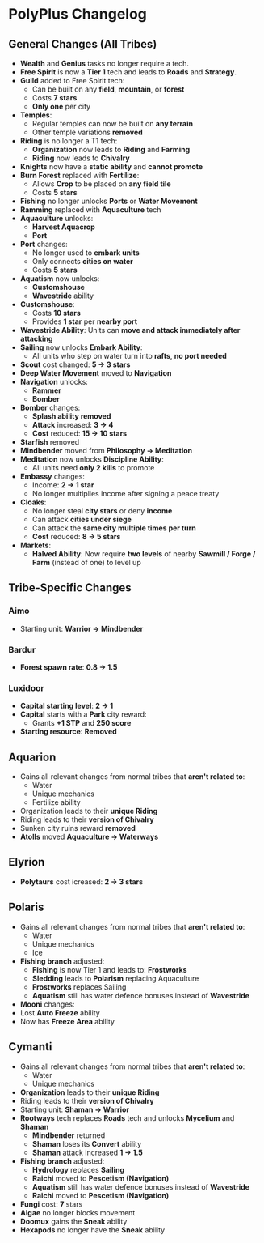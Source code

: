 
# PolyPlus Changelog

## General Changes (All Tribes)

- **Wealth** and **Genius** tasks no longer require a tech.
- **Free Spirit** is now a **Tier 1** tech and leads to **Roads** and **Strategy**.
- **Guild** added to Free Spirit tech:  
  - Can be built on any **field**, **mountain**, or **forest**  
  - Costs **7 stars**  
  - **Only one** per city
- **Temples**:
  - Regular temples can now be built on **any terrain**
  - Other temple variations **removed**
- **Riding** is no longer a T1 tech:
  - **Organization** now leads to **Riding** and **Farming**
  - **Riding** now leads to **Chivalry**
- **Knights** now have a **static ability** and **cannot promote**
- **Burn Forest** replaced with **Fertilize**:
  - Allows **Crop** to be placed on **any field tile**
  - Costs **5 stars**
- **Fishing** no longer unlocks **Ports** or **Water Movement**
- **Ramming** replaced with **Aquaculture** tech
- **Aquaculture** unlocks:
  - **Harvest Aquacrop**
  - **Port**
- **Port** changes:
  - No longer used to **embark units**
  - Only connects **cities on water**
  - Costs **5 stars**
- **Aquatism** now unlocks:
  - **Customshouse**
  - **Wavestride** ability
- **Customshouse**:
  - Costs **10 stars**
  - Provides **1 star** per **nearby port**
- **Wavestride Ability**: Units can **move and attack immediately after attacking**
- **Sailing** now unlocks **Embark Ability**:  
  - All units who step on water turn into **rafts**, **no port needed**
- **Scout** cost changed: **5 → 3 stars**
- **Deep Water Movement** moved to **Navigation**
- **Navigation** unlocks:
  - **Rammer**
  - **Bomber**
- **Bomber** changes:
  - **Splash ability removed**
  - **Attack** increased: **3 → 4**
  - **Cost** reduced: **15 → 10 stars**
- **Starfish** removed
- **Mindbender** moved from **Philosophy → Meditation**
- **Meditation** now unlocks **Discipline Ability**:  
  - All units need **only 2 kills** to promote
- **Embassy** changes:
  - Income: **2 → 1 star**
  - No longer multiplies income after signing a peace treaty
- **Cloaks**:
  - No longer steal **city stars** or deny **income**
  - Can attack **cities under siege**
  - Can attack the **same city multiple times per turn**
  - **Cost** reduced: **8 → 5 stars**
- **Markets**:
  - **Halved Ability**: Now require **two levels** of nearby **Sawmill / Forge / Farm** (instead of one) to level up

## Tribe-Specific Changes

### Aimo
- Starting unit: **Warrior → Mindbender**

### Bardur
- **Forest spawn rate**: **0.8 → 1.5**

### Luxidoor
- **Capital starting level**: **2 → 1**
- **Capital** starts with a **Park** city reward:
  - Grants **+1 STP** and **250 score**
- **Starting resource**: **Removed**

## Aquarion
- Gains all relevant changes from normal tribes that **aren't related to**:
  - Water
  - Unique mechanics
  - Fertilize ability
- Organization leads to their **unique Riding**
- Riding leads to their **version of Chivalry**
- Sunken city ruins reward **removed**
- **Atolls** moved **Aquaculture → Waterways**

## Elyrion
- **Polytaurs** cost icreased: **2 → 3 stars**

## Polaris
- Gains all relevant changes from normal tribes that **aren't related to**:
  - Water
  - Unique mechanics
  - Ice
- **Fishing branch** adjusted:
  - **Fishing** is now Tier 1 and leads to: **Frostworks**
  - **Sledding** leads to **Polarism** replacing Aquaculture
  - **Frostworks** replaces Sailing
  - **Aquatism** still has water defence bonuses instead of **Wavestride**
- **Mooni** changes:
 - Lost **Auto Freeze** ability
 - Now has **Freeze Area** ability
 
## Cymanti
- Gains all relevant changes from normal tribes that **aren't related to**:
  - Water
  - Unique mechanics
- **Organization** leads to their **unique Riding**
- Riding leads to their **version of Chivalry**
- Starting unit: **Shaman → Warrior**
- **Rootways** tech replaces **Roads** tech and unlocks **Mycelium** and **Shaman**
  - **Mindbender** returned
  - **Shaman** loses its **Convert** ability
  - **Shaman** attack increased **1 → 1.5**
- **Fishing branch** adjusted:
  - **Hydrology** replaces **Sailing**
  - **Raichi** moved to **Pescetism (Navigation)**
  - **Aquatism** still has water defence bonuses instead of **Wavestride**
  - **Raichi** moved to **Pescetism (Navigation)**
- **Fungi** cost: **7** stars
- **Algae** no longer blocks movement
- **Doomux** gains the **Sneak** ability
- **Hexapods** no longer have the **Sneak** ability
